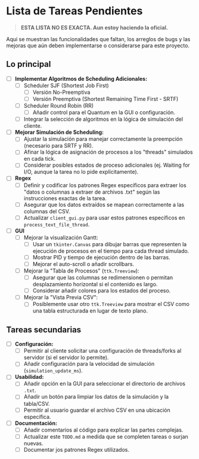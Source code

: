# Lista de Tareas Pendientes 

> **ESTA LISTA NO ES EXACTA. Aun estoy haciendo la oficial.**

Aqui se muestran las funcionalidades que faltan, los arreglos de bugs y las mejoras que aún deben implementarse o considerarse para este proyecto.

## Lo principal

-   [ ] **Implementar Algoritmos de Scheduling Adicionales:**
    -   [ ] Scheduler SJF (Shortest Job First)
        -   [ ] Versión No-Preemptiva
        -   [ ] Versión Preemptiva (Shortest Remaining Time First - SRTF)
    -   [ ] Scheduler Round Robin (RR)
        -   [ ] Añadir control para el Quantum en la GUI o configuración.
    -   [ ] Integrar la selección de algoritmos en la lógica de simulación del cliente.

-   [ ] **Mejorar Simulación de Scheduling:**
    -   [ ] Ajustar la simulación para manejar correctamente la preempción (necesario para SRTF y RR).
    -   [ ] Afinar la lógica de asignación de procesos a los "threads" simulados en cada tick.
    -   [ ] Considerar posibles estados de proceso adicionales (ej. Waiting for I/O, aunque la tarea no lo pide explícitamente).

-   [ ] **Regex**
    -   [ ] Definir y codificar los patrones Regex específicos para extraer los "datos o columnas a extraer de archivos .txt" según las instrucciones exactas de la tarea.
    -   [ ] Asegurar que los datos extraídos se mapean correctamente a las columnas del CSV.
    -   [ ] Actualizar `client_gui.py` para usar estos patrones específicos en `process_text_file_thread`.

-   [ ] **GUI**
    -   [ ] Mejorar la visualización Gantt:
        -   [ ] Usar un `tkinter.Canvas` para dibujar barras que representen la ejecución de procesos en el tiempo para cada thread simulado.
        -   [ ] Mostrar PID y tiempo de ejecución dentro de las barras.
        -   [ ] Mejorar el auto-scroll o añadir scrollbars.
    -   [ ] Mejorar la "Tabla de Procesos" (`ttk.Treeview`):
        -   [ ] Asegurar que las columnas se redimensionen o permitan desplazamiento horizontal si el contenido es largo.
        -   [ ] Considerar añadir colores para los estados del proceso.
    -   [ ] Mejorar la "Vista Previa CSV":
        -   [ ] Posiblemente usar otro `ttk.Treeview` para mostrar el CSV como una tabla estructurada en lugar de texto plano.

## Tareas secundarias

-   [ ] **Configuración:**
    -   [ ] Permitir al cliente solicitar una configuración de threads/forks al servidor (si el servidor lo permite).
    -   [ ] Añadir configuración para la velocidad de simulación (`simulation_update_ms`).
-   [ ] **Usabilidad:**
    -   [ ] Añadir opción en la GUI para seleccionar el directorio de archivos `.txt`.
    -   [ ] Añadir un botón para limpiar los datos de la simulación y la tabla/CSV.
    -   [ ] Permitir al usuario guardar el archivo CSV en una ubicación específica.
-   [ ] **Documentación:**
    -   [ ] Añadir comentarios al código para explicar las partes complejas.
    -   [ ] Actualizar este `TODO.md` a medida que se completen tareas o surjan nuevas.
    -   [ ] Documentar jos patrones Regex utilizados.
